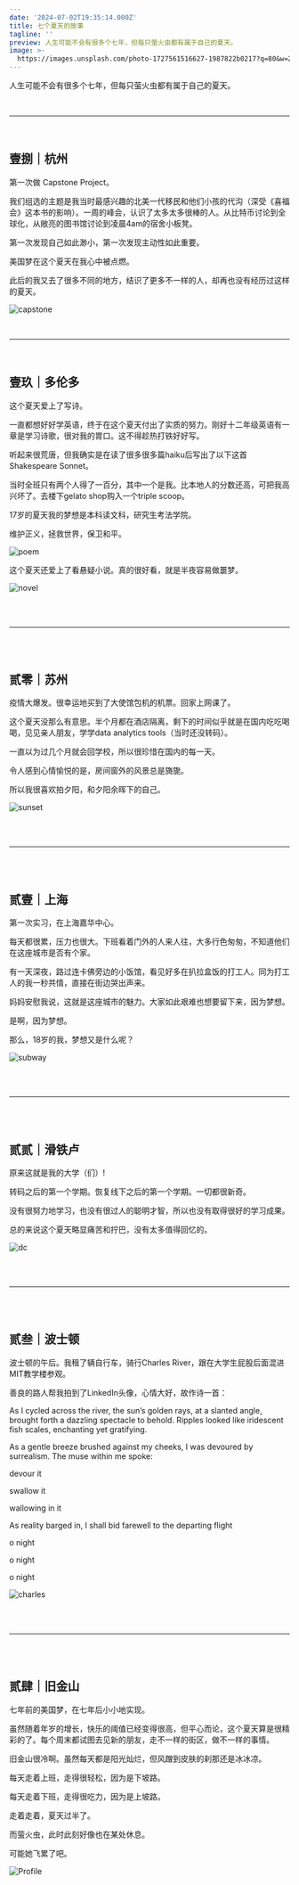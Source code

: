 ```yaml
---
date: '2024-07-02T19:35:14.000Z'
title: 七个夏天的故事
tagline: ''
preview: 人生可能不会有很多个七年，但每只萤火虫都有属于自己的夏天。
image: >-
  https://images.unsplash.com/photo-1727561516627-1987822b0217?q=80&w=2485&auto=format&fit=crop&ixlib=rb-4.0.3&ixid=M3wxMjA3fDB8MHxwaG90by1wYWdlfHx8fGVufDB8fHx8fA%3D%3D
---
```

人生可能不会有很多个七年，但每只萤火虫都有属于自己的夏天。

&nbsp;
&nbsp;

---
&nbsp;
&nbsp;

## 壹捌｜杭州

第一次做 Capstone Project。

我们组选的主题是我当时最感兴趣的北美一代移民和他们小孩的代沟（深受《喜福会》这本书的影响）。一周的峰会，认识了太多太多很棒的人。从比特币讨论到全球化，从敞亮的图书馆讨论到凌晨4am的宿舍小板凳。

第一次发现自己如此渺小，第一次发现主动性如此重要。

美国梦在这个夏天在我心中被点燃。

此后的我又去了很多不同的地方，结识了更多不一样的人，却再也没有经历过这样的夏天。

![capstone](https://postimg.cc/XZ43Hrx9)

&nbsp;
&nbsp;

---
&nbsp;
&nbsp;

## 壹玖｜多伦多
这个夏天爱上了写诗。

一直都想好好学英语，终于在这个夏天付出了实质的努力。刚好十二年级英语有一章是学习诗歌，很对我的胃口。这不得趁热打铁好好写。

听起来很荒唐，但我确实是在读了很多很多篇haiku后写出了以下这首Shakespeare Sonnet。

当时全班只有两个人得了一百分，其中一个是我。比本地人的分数还高，可把我高兴坏了。去楼下gelato shop购入一个triple scoop。

17岁的夏天我的梦想是本科读文科，研究生考法学院。

维护正义，拯救世界，保卫和平。

![poem](https://postimg.cc/7G1KBLsJ)

这个夏天还爱上了看悬疑小说。真的很好看，就是半夜容易做噩梦。

![novel](https://images.unsplash.com/photo-1727561495016-95514bfd3837?q=80&w=2380&auto=format&fit=crop&ixlib=rb-4.0.3&ixid=M3wxMjA3fDB8MHxwaG90by1wYWdlfHx8fGVufDB8fHx8fA%3D%3D)

&nbsp;  
&nbsp;  

---
&nbsp;  
&nbsp;  

## 贰零｜苏州

疫情大爆发。很幸运地买到了大使馆包机的机票。回家上网课了。

这个夏天没那么有意思。半个月都在酒店隔离，剩下的时间似乎就是在国内吃吃喝喝，见见亲人朋友，学学data analytics tools（当时还没转码）。

一直以为过几个月就会回学校，所以很珍惜在国内的每一天。

令人感到心情愉悦的是，房间窗外的风景总是旖旎。

所以我很喜欢拍夕阳，和夕阳余晖下的自己。

![sunset](https://images.unsplash.com/photo-1727561513159-c9284e10fcee?q=80&w=2574&auto=format&fit=crop&ixlib=rb-4.0.3&ixid=M3wxMjA3fDB8MHxwaG90by1wYWdlfHx8fGVufDB8fHx8fA%3D%3D)

&nbsp;  
&nbsp;  

---
&nbsp;  
&nbsp;  

## 贰壹｜上海

第一次实习，在上海嘉华中心。

每天都很累，压力也很大。下班看着门外的人来人往，大多行色匆匆，不知道他们在这座城市是否有个家。

有一天深夜，路过连卡佛旁边的小饭馆，看见好多在扒拉盒饭的打工人。同为打工人的我一秒共情，直接在街边哭出声来。

妈妈安慰我说，这就是这座城市的魅力。大家如此艰难也想要留下来，因为梦想。

是啊，因为梦想。

那么，18岁的我，梦想又是什么呢？

![subway](https://images.unsplash.com/photo-1727561513133-de032b3b032b?q=80&w=2380&auto=format&fit=crop&ixlib=rb-4.0.3&ixid=M3wxMjA3fDB8MHxwaG90by1wYWdlfHx8fGVufDB8fHx8fA%3D%3D)

&nbsp;  
&nbsp;  

---
&nbsp;  
&nbsp;  
## 贰贰｜滑铁卢

原来这就是我的大学（们）!

转码之后的第一个学期。恢复线下之后的第一个学期。一切都很新奇。

没有很努力地学习，也没有很过人的聪明才智，所以也没有取得很好的学习成果。

总的来说这个夏天略显痛苦和拧巴，没有太多值得回忆的。

![dc](https://images.unsplash.com/photo-1727561513234-ce14d16fc5d2?q=80&w=2535&auto=format&fit=crop&ixlib=rb-4.0.3&ixid=M3wxMjA3fDB8MHxwaG90by1wYWdlfHx8fGVufDB8fHx8fA%3D%3D)

&nbsp;  
&nbsp;  

---
&nbsp;  
&nbsp;  
## 贰叁｜波士顿

波士顿的午后。我租了辆自行车，骑行Charles River，跟在大学生屁股后面混进MIT教学楼参观。

善良的路人帮我拍到了LinkedIn头像，心情大好，故作诗一首：

As I cycled across the river, the sun’s golden rays, at a slanted angle, brought forth a dazzling spectacle to behold. Ripples looked like iridescent fish scales,  enchanting yet gratifying.

As a gentle breeze brushed against my cheeks, I was devoured by surrealism. The muse within me spoke: 

devour it 

swallow it 

wallowing in it

As reality barged in, I shall bid farewell to the departing flight 

o night 

o night 

o night

![charles](https://images.unsplash.com/photo-1727561513158-96f43390aee0?q=80&w=2535&auto=format&fit=crop&ixlib=rb-4.0.3&ixid=M3wxMjA3fDB8MHxwaG90by1wYWdlfHx8fGVufDB8fHx8fA%3D%3D)

&nbsp;  
&nbsp;  

---
&nbsp;  
&nbsp;  

## 贰肆｜旧金山

七年前的美国梦，在七年后小小地实现。

虽然随着年岁的增长，快乐的阈值已经变得很高，但平心而论，这个夏天算是很精彩的了。每个周末都试图去见新的朋友，走不一样的街区，做不一样的事情。

旧金山很冷啊。虽然每天都是阳光灿烂，但风蹭到皮肤的刹那还是冰冰凉。

每天走着上班，走得很轻松，因为是下坡路。

每天走着下班，走得很吃力，因为是上坡路。

走着走着，夏天过半了。

而萤火虫，此时此刻好像也在某处休息。

可能她飞累了吧。

![Profile](https://images.unsplash.com/photo-1727561516627-1987822b0217?q=80&w=2570&auto=format&fit=crop&ixlib=rb-4.0.3&ixid=M3wxMjA3fDB8MHxwaG90by1wYWdlfHx8fGVufDB8fHx8fA%3D%3D)
